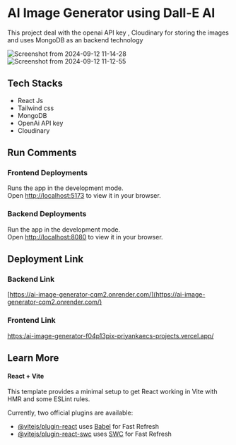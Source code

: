 # AI Image Generator using Dall-E AI

This project deal with the openai API key , Cloudinary for storing the images and uses MongoDB as an backend technology

![Screenshot from 2024-09-12 11-14-28](https://github.com/user-attachments/assets/929fc863-e347-495e-92f2-b90e8fb42769)
![Screenshot from 2024-09-12 11-12-55](https://github.com/user-attachments/assets/5cab0941-12b9-4530-876c-de451e5aa1aa)

## Tech Stacks

 * React Js
 * Tailwind css
 * MongoDB
 * OpenAi API key
 * Cloudinary
 

## Run Comments
### Frontend Deployments

Runs the app in the development mode.\
Open [http://localhost:5173](http://localhost:5173) to view it in your browser.

### Backend Deployments

Run the app in the development mode.\
Open [http://localhost:8080](http://localhost:8080) to view it in your browser.

## Deployment Link

### Backend Link
[https://ai-image-generator-cqm2.onrender.com/](https://ai-image-generator-cqm2.onrender.com/)

### Frontend Link
[https:/ai-image-generator-f04p13pix-priyankaecs-projects.vercel.app/](https://ai-image-generator-f04p13pix-priyankaecs-projects.vercel.app/)


## Learn More

#### React + Vite

This template provides a minimal setup to get React working in Vite with HMR and some ESLint rules.

Currently, two official plugins are available:

- [@vitejs/plugin-react](https://github.com/vitejs/vite-plugin-react/blob/main/packages/plugin-react/README.md) uses [Babel](https://babeljs.io/) for Fast Refresh
- [@vitejs/plugin-react-swc](https://github.com/vitejs/vite-plugin-react-swc) uses [SWC](https://swc.rs/) for Fast Refresh
